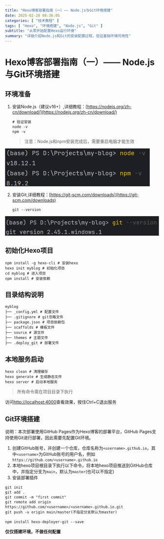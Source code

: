 ```yaml
---
title: "Hexo博客部署指南（一）—— Node.js与Git环境搭建"
date: 2025-02-28 08:36:05
categories: [ "技术教程" ]
tags: [ "Hexo", "环境搭建", "Node.js", "Git" ]
subtitle: "从零开始配置Hexo运行环境"
summary: "详细介绍Node.js和Git的安装配置过程，验证基础环境可用性"
---
```


# Hexo博客部署指南（一）—— Node.js与Git环境搭建

## 环境准备

1. 安装Node.js（建议v16+）,详细教程：[https://nodejs.org/zh-cn/download/](https://nodejs.org/zh-cn/download/)
   ```shell
   # 验证安装
   node -v
   npm -v
   ```
   > 注意：Node.js和npm安装完成后，需要重启电脑才能生效

![node,npm版本](hexo01/node_npm_version.png)

2. 安装Git,详细教程：[https://git-scm.com/downloads](https://git-scm.com/downloads)
   ```shell
   git --version
   ```
   
![git版本](hexo01/git_version.png)

## 初始化Hexo项目

````shell
npm install -g hexo-cli # 安装hexo
hexo init myblog # 初始化项目
cd myblog # 进入项目
npm install # 安装依赖
````

## 目录结构说明

```shell
myblog
├── _config.yml # 配置文件
├── .gitignore # git忽略文件
├── package.json # 项目依赖包
├── scaffolds # 模板文件
├── source # 源文件
├── themes # 主题文件
├── .deploy_git # 部署文件
```

## 本地服务启动

```shell
hexo clean # 清理缓存
hexo generate # 生成静态文件
hexo server # 启动本地服务
```

>所有命令需在项目目录下执行

访问[http://localhost:4000](http://localhost:4000)查看效果，按住Ctrl+C退出服务

## Git环境搭建
说明：本次部署使用GitHub Pages作为Hexo博客的部署平台，GitHub Pages支持使用Git进行部署，因此需要先配置Git环境。
1. 创建GitHub账号，并创建一个仓库，仓库名称为`<username>.github.io`，其中`<username>`为GitHub账号的用户名，例如`https://github.com/<username>.github.io`
2. 本地hexo项目根目录下执行以下命令，将本地hexo项目推送到GitHub仓库中，并指定分支为`main`，默认为`master`(也可以不指定)
3. 安装部署插件
```shell
git init
git add .
git commit -m "first commit"
git remote add origin https://github.com/<username>/<username>.github.io.git
git push -u origin main/master(不指定分支默认为master)

npm install hexo-deployer-git --save
```
**仅仅搭建环境，不做任何配置**
 



